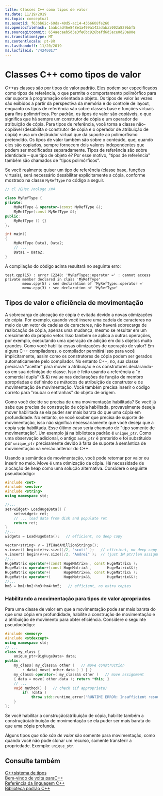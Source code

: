 ```yaml
---
title: Classes C++ como tipos de valor
ms.date: 11/19/2019
ms.topic: conceptual
ms.assetid: f63bb62c-60da-40d5-ac14-4366608fe260
ms.openlocfilehash: 1aabcad46e848e1a499a142adaba5002a829bbf5
ms.sourcegitcommit: 654aecaeb5d3e3fe6bc926bafd6d5ace0d20a80e
ms.translationtype: MT
ms.contentlocale: pt-BR
ms.lasthandoff: 11/20/2019
ms.locfileid: "74246017"
---
```

# <a name="c-classes-as-value-types"></a>Classes C++ como tipos de valor

C++as classes são por tipos de valor padrão. Eles podem ser especificados como tipos de referência, o que permite o comportamento polimórfico para dar suporte à programação orientada a objeto. Os tipos de valor às vezes são exibidos a partir da perspectiva da memória e do controle de layout, enquanto os tipos de referência são sobre classes base e funções virtuais para fins polimórficos. Por padrão, os tipos de valor são copiáveis, o que significa que há sempre um construtor de cópia e um operador de atribuição de cópia. Para tipos de referência, você torna a classe não-copiável (desabilita o construtor de cópia e o operador de atribuição de cópia) e usa um destruidor virtual que dá suporte ao polimorfismo pretendido. Os tipos de valor também são sobre o conteúdo, que, quando eles são copiados, sempre fornecem dois valores independentes que podem ser modificados separadamente. Tipos de referência são sobre identidade – que tipo de objeto é? Por esse motivo, "tipos de referência" também são chamados de "tipos polimórficos".

Se você realmente quiser um tipo de referência (classe base, funções virtuais), será necessário desabilitar explicitamente a cópia, conforme mostrado na classe `MyRefType` no código a seguir.

```cpp
// cl /EHsc /nologo /W4

class MyRefType {
private:
    MyRefType & operator=(const MyRefType &);
    MyRefType(const MyRefType &);
public:
    MyRefType () {}
};

int main()
{
    MyRefType Data1, Data2;
    // ...
    Data1 = Data2;
}
```

A compilação do código acima resultará no seguinte erro:

```Output
test.cpp(15) : error C2248: 'MyRefType::operator =' : cannot access private member declared in class 'MyRefType'
        meow.cpp(5) : see declaration of 'MyRefType::operator ='
        meow.cpp(3) : see declaration of 'MyRefType'
```

## <a name="value-types-and-move-efficiency"></a>Tipos de valor e eficiência de movimentação

A sobrecarga de alocação de cópia é evitada devido a novas otimizações de cópia. Por exemplo, quando você insere uma cadeia de caracteres no meio de um vetor de cadeias de caracteres, não haverá sobrecarga de realocação de cópia, apenas uma mudança, mesmo se resultar em um crescimento do próprio vetor. Isso também se aplica a outras operações, por exemplo, executando uma operação de adição em dois objetos muito grandes. Como você habilita essas otimizações de operação de valor? Em alguns C++ compiladores, o compilador permitirá isso para você implicitamente, assim como os construtores de cópia podem ser gerados automaticamente pelo compilador. No entanto C++, no, sua classe precisará "aceitar" para mover a atribuição e os construtores declarando-os em sua definição de classe. Isso é feito usando a referência a "e comercial dupla" (& &) rvalue nas declarações de função de membro apropriadas e definindo os métodos de atribuição de construtor e de movimentação de movimentação.  Você também precisa inserir o código correto para "roubar o entranhas" do objeto de origem.

Como você decide se precisa de uma movimentação habilitada? Se você já sabe que precisa de construção de cópia habilitada, provavelmente deseja mover habilitada se ela puder ser mais barata do que uma cópia em profundidade. No entanto, se você souber que precisa de suporte de movimentação, isso não significa necessariamente que você deseja que a cópia seja habilitada. Esse último caso seria chamado de "tipo somente de movimentação". Um exemplo já na biblioteca padrão é `unique_ptr`. Como uma observação adicional, o antigo `auto_ptr` é preterido e foi substituído por `unique_ptr` precisamente devido à falta de suporte à semântica de movimentação na versão anterior do C++.

Usando a semântica de movimentação, você pode retornar por valor ou inserir no meio. Move é uma otimização da cópia. Há necessidade de alocação de heap como uma solução alternativa. Considere o seguinte pseudocódigo:

```cpp
#include <set>
#include <vector>
#include <string>
using namespace std;

//...
set<widget> LoadHugeData() {
    set<widget> ret;
    // ... load data from disk and populate ret
    return ret;
}
//...
widgets = LoadHugeData();   // efficient, no deep copy

vector<string> v = IfIHadAMillionStrings();
v.insert( begin(v)+v.size()/2, "scott" );   // efficient, no deep copy-shuffle
v.insert( begin(v)+v.size()/2, "Andrei" );  // (just 1M ptr/len assignments)
//...
HugeMatrix operator+(const HugeMatrix& , const HugeMatrix& );
HugeMatrix operator+(const HugeMatrix& ,       HugeMatrix&&);
HugeMatrix operator+(      HugeMatrix&&, const HugeMatrix& );
HugeMatrix operator+(      HugeMatrix&&,       HugeMatrix&&);
//...
hm5 = hm1+hm2+hm3+hm4+hm5;   // efficient, no extra copies
```

### <a name="enabling-move-for-appropriate-value-types"></a>Habilitando a movimentação para tipos de valor apropriados

Para uma classe de valor em que a movimentação pode ser mais barata do que uma cópia em profundidade, habilite a construção de movimentação e a atribuição de movimento para obter eficiência. Considere o seguinte pseudocódigo:

```cpp
#include <memory>
#include <stdexcept>
using namespace std;
// ...
class my_class {
    unique_ptr<BigHugeData> data;
public:
    my_class( my_class&& other )   // move construction
        : data( move( other.data ) ) { }
    my_class& operator=( my_class&& other )   // move assignment
    { data = move( other.data ); return *this; }
    // ...
    void method() {   // check (if appropriate)
        if( !data )
            throw std::runtime_error("RUNTIME ERROR: Insufficient resources!");
    }
};
```

Se você habilitar a construção/atribuição de cópia, habilite também a construção/atribuição de movimentação se ela puder ser mais barata do que uma cópia profunda.

Alguns tipos *que não são de valor* são somente para movimentação, como quando você não pode clonar um recurso, somente transferir a propriedade. Exemplo: `unique_ptr`.

## <a name="see-also"></a>Consulte também

[C++sistema de tipos](../cpp/cpp-type-system-modern-cpp.md)<br/>
[Bem-vindo de volta paraC++](../cpp/welcome-back-to-cpp-modern-cpp.md)<br/>
[Referência da linguagem C++](../cpp/cpp-language-reference.md)<br/>
[Biblioteca padrão C++](../standard-library/cpp-standard-library-reference.md)
